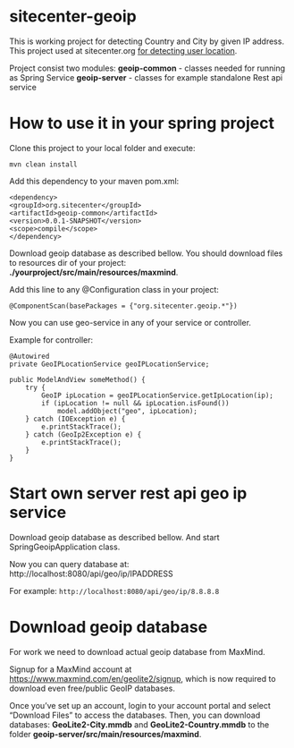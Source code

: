 # sitecenter-geoip
This is working project for detecting Country and City by given IP address. This project used at sitecenter.org
[for detecting user location](https://www.sitecenter.org/tools/myip).

Project consist two modules:
**geoip-common** - classes needed for running as Spring Service
**geoip-server** - classes for example standalone Rest api service

# How to use it in your spring project

Clone this project to your local folder and execute:

`mvn clean install`

Add this dependency to your maven pom.xml:
```
<dependency>
<groupId>org.sitecenter</groupId>
<artifactId>geoip-common</artifactId>
<version>0.0.1-SNAPSHOT</version>
<scope>compile</scope>
</dependency>
```

Download geoip database as described bellow. You should download files to resources dir of your project:
**./yourproject/src/main/resources/maxmind**.

Add this line to any @Configuration class in your project:

`@ComponentScan(basePackages = {"org.sitecenter.geoip.*"})`

Now you can use geo-service in any of your service or controller.

Example for controller:

```
@Autowired
private GeoIPLocationService geoIPLocationService;

public ModelAndView someMethod() {
    try {
        GeoIP ipLocation = geoIPLocationService.getIpLocation(ip);
        if (ipLocation != null && ipLocation.isFound()) 
            model.addObject("geo", ipLocation);
    } catch (IOException e) {
        e.printStackTrace();
    } catch (GeoIp2Exception e) {
        e.printStackTrace();
    }
}
```

# Start own server rest api geo ip service

Download geoip database as described bellow.
And start SpringGeoipApplication class. 

Now you can query database at: http://localhost:8080/api/geo/ip/IPADDRESS

For example:
`http://localhost:8080/api/geo/ip/8.8.8.8`

# Download geoip database

For work we need to download actual geoip database from MaxMind.

Signup for a MaxMind account at https://www.maxmind.com/en/geolite2/signup, which is now required to download even free/public GeoIP databases.

Once you’ve set up an account, login to your account portal and select “Download Files” to access the databases.
Then, you can download databases: **GeoLite2-City.mmdb** and **GeoLite2-Country.mmdb** to the folder **geoip-server/src/main/resources/maxmind**.
